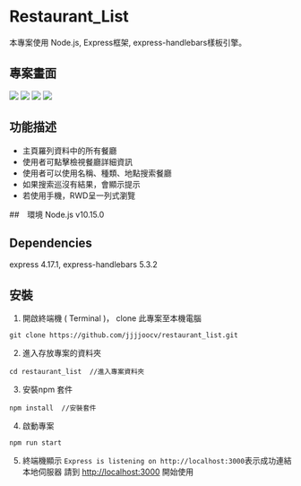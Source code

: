 # Restaurant_List

本專案使用 Node.js, Express框架, express-handlebars樣板引擎。

## 專案畫面

![](https://i.imgur.com/ExSjujf.png)
![](https://i.imgur.com/i8oFnsl.png)
![](https://i.imgur.com/roS7w12.png)
![](https://i.imgur.com/NTlWg1G.png)

## 功能描述

* 主頁羅列資料中的所有餐廳
* 使用者可點擊檢視餐廳詳細資訊
* 使用者可以使用名稱、種類、地點搜索餐廳
* 如果搜索巡沒有結果，會顯示提示
* 若使用手機，RWD呈一列式瀏覽

##　環境
Node.js v10.15.0

## Dependencies
express 4.17.1,
express-handlebars 5.3.2

## 安裝
1. 開啟終端機 ( Terminal )， clone 此專案至本機電腦
```
git clone https://github.com/jjjjoocv/restaurant_list.git
```

2. 進入存放專案的資料夾
```
cd restaurant_list  //進入專案資料夾
```

3. 安裝npm 套件
```
npm install  //安裝套件
```

4. 啟動專案
```
npm run start
```

5. 終端機顯示 `Express is listening on http://localhost:3000`表示成功連結本地伺服器
請到 [http://localhost:3000](http://localhost:3000) 開始使用